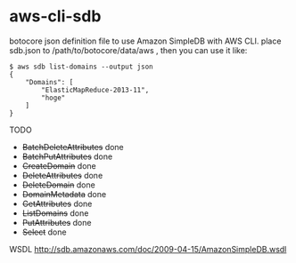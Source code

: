aws-cli-sdb
===========

botocore json definition file to use Amazon SimpleDB with AWS CLI.
place sdb.json to /path/to/botocore/data/aws , then you can use it like:

~~~
$ aws sdb list-domains --output json
{
    "Domains": [
        "ElasticMapReduce-2013-11",
        "hoge"
    ]
}
~~~

TODO

* ~~BatchDeleteAttributes~~ done
* ~~BatchPutAttributes~~ done
* ~~CreateDomain~~ done
* ~~DeleteAttributes~~ done
* ~~DeleteDomain~~ done
* ~~DomainMetadata~~ done
* ~~GetAttributes~~ done
* ~~ListDomains~~ done
* ~~PutAttributes~~ done
* ~~Select~~ done


 WSDL
 http://sdb.amazonaws.com/doc/2009-04-15/AmazonSimpleDB.wsdl
